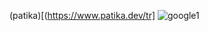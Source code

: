(patika)[(https://www.patika.dev/tr]
![google1](https://user-images.githubusercontent.com/93043149/186998021-66dead8c-db64-4b6b-93f5-9de3e7ffa924.png)
